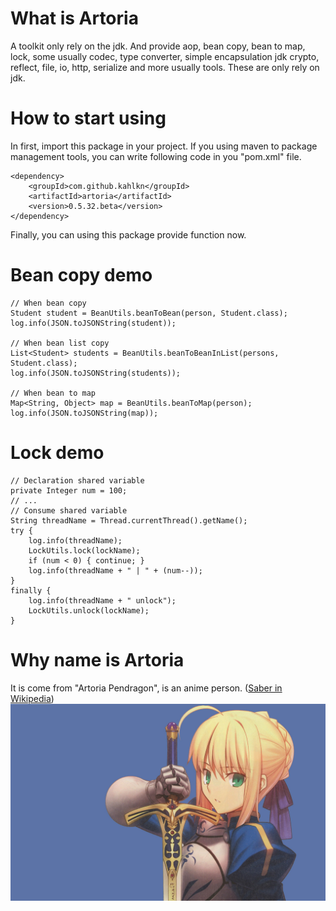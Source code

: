 # What is Artoria
A toolkit only rely on the jdk. And provide aop, bean copy, bean to map, lock,
some usually codec, type converter, simple encapsulation jdk crypto, reflect,
file, io, http, serialize and more usually tools. These are only rely on jdk.

# How to start using
In first, import this package in your project. If you using maven to package 
management tools, you can write following code in you "pom.xml" file.
```
<dependency>
    <groupId>com.github.kahlkn</groupId>
    <artifactId>artoria</artifactId>
    <version>0.5.32.beta</version>
</dependency>
```
Finally, you can using this package provide function now.

# Bean copy demo
```
// When bean copy
Student student = BeanUtils.beanToBean(person, Student.class);
log.info(JSON.toJSONString(student));

// When bean list copy
List<Student> students = BeanUtils.beanToBeanInList(persons, Student.class);
log.info(JSON.toJSONString(students));

// When bean to map
Map<String, Object> map = BeanUtils.beanToMap(person);
log.info(JSON.toJSONString(map));
```

# Lock demo
```
// Declaration shared variable
private Integer num = 100;
// ...
// Consume shared variable
String threadName = Thread.currentThread().getName();
try {
    log.info(threadName);
    LockUtils.lock(lockName);
    if (num < 0) { continue; }
    log.info(threadName + " | " + (num--));
}
finally {
    log.info(threadName + " unlock");
    LockUtils.unlock(lockName);
}
```

# Why name is Artoria
It is come from "Artoria Pendragon", is an anime person. ([Saber in Wikipedia](https://en.wikipedia.org/wiki/Saber_(Fate/stay_night)))
![Artoria Pendragon](artoria.jpg)

